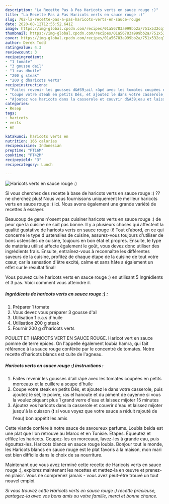 ```yaml
---
description: "La Recette Pas à Pas Haricots verts en sauce rouge :)"
title: "La Recette Pas à Pas Haricots verts en sauce rouge :)"
slug: 702-la-recette-pas-a-pas-haricots-verts-en-sauce-rouge
date: 2020-08-12T12:55:52.641Z
image: https://img-global.cpcdn.com/recipes/01a56783a999bb2a/751x532cq70/haricots-verts-en-sauce-rouge-photo-principale-de-la-recette.jpg
thumbnail: https://img-global.cpcdn.com/recipes/01a56783a999bb2a/751x532cq70/haricots-verts-en-sauce-rouge-photo-principale-de-la-recette.jpg
cover: https://img-global.cpcdn.com/recipes/01a56783a999bb2a/751x532cq70/haricots-verts-en-sauce-rouge-photo-principale-de-la-recette.jpg
author: Derek Todd
ratingvalue: 4.3
reviewcount: 3
recipeingredient:
- "1 tomate"
- "3 gousse dail"
- "1 cas dhuile"
- "200 g steak"
- "200 g dharicots verts"
recipeinstructions:
- "Faites revenir les gousses d&#39;ail râpé avec les tomates coupées en petits morceaux et la cuillère a soupe d&#39;huile"
- "Coupe votre steak en petits Dés, et ajoutez le dans votre casserole, puis ajoutez le sel, le poivre, ras el hanoute et du piment de cayenne si vous la voulez piquant plus 1 grand verre d&#39;eau et laissez mijoter 15 minutes"
- "Ajoutez vos haricots dans la casserole et couvrir d&#39;eau et laissez mijoter jusqu&#39;à la cuisson (❗ si vous voyez que votre sauce a réduit rajouté de l&#39;eau) bon appétit les amis"
categories:
- Resep
tags:
- haricots
- verts
- en

katakunci: haricots verts en 
nutrition: 166 calories
recipecuisine: Indonesian
preptime: "PT16M"
cooktime: "PT42M"
recipeyield: "3"
recipecategory: Lunch

---
```



![Haricots verts en sauce rouge :)](https://img-global.cpcdn.com/recipes/01a56783a999bb2a/751x532cq70/haricots-verts-en-sauce-rouge-photo-principale-de-la-recette.jpg)

Si vous cherchez des recette à base de haricots verts en sauce rouge :) ?? ne cherchez plus! Nous vous fournissons uniquement le meilleur haricots verts en sauce rouge :) ici. Nous avons également une grande variété de recettes à essayer.

Beaucoup de gens n'osent pas cuisiner haricots verts en sauce rouge :) de peur que la cuisine ne soit pas bonne. Il y a plusieurs choses qui affectent la qualité gustative de haricots verts en sauce rouge :)! Tout d'abord, en ce qui concerne le type d'ustensiles de cuisine, assurez-vous toujours d'utiliser de bons ustensiles de cuisine, toujours en bon état et propres. Ensuite, le type de matériau utilisé affecte également le goût, vous devez donc utiliser des ingrédients frais. Ensuite, entraînez-vous à reconnaître les différentes saveurs de la cuisine, profitez de chaque étape de la cuisine de tout votre cœur, car la sensation d'être excité, calme et sans hâte a également un effet sur le résultat final!

<!--inarticleads1-->

Vous pouvez cuire haricots verts en sauce rouge :) en utilisant 5 Ingrédients et 3 pas. Voici comment vous atteindre il.

##### Ingrédients de haricots verts en sauce rouge :) :

1. Préparer 1 tomate
1. Vous devez vous préparer 3 gousse d&#39;ail
1. Utilisation 1 c.a.s d&#39;huile
1. Utilisation 200 g steak
1. Fournir 200 g d&#39;haricots verts


POULET ET HARICOTS VERT EN SAUCE ROUGE. Haricot vert en sauce pomme de terre epices. On l&#39;appelle également loubia hamra, qui fait référence à la sauce rouge conférée par le concentré de tomates. Notre recette d&#39;haricots blancs est cuite de l&#39;agneau. 

<!--inarticleads2-->

##### Haricots verts en sauce rouge :) instructions :

1. Faites revenir les gousses d&#39;ail râpé avec les tomates coupées en petits morceaux et la cuillère a soupe d&#39;huile
1. Coupe votre steak en petits Dés, et ajoutez le dans votre casserole, puis ajoutez le sel, le poivre, ras el hanoute et du piment de cayenne si vous la voulez piquant plus 1 grand verre d&#39;eau et laissez mijoter 15 minutes
1. Ajoutez vos haricots dans la casserole et couvrir d&#39;eau et laissez mijoter jusqu&#39;à la cuisson (❗ si vous voyez que votre sauce a réduit rajouté de l&#39;eau) bon appétit les amis


Cette viande confère à notre sauce de savoureux parfums. Loubia beida est une plat que l&#39;on retrouve au Maroc et en Tunisie. Étapes. Équeutez et effilez les haricots. Coupez-les en morceaux, lavez-les à grande eau, puis égouttez-les. Haricots blancs en sauce rouge loubia. Bonjour tout le monde, les Haricots blancs en sauce rouge est le plat favoris à la maison, mon mari est bien difficile dans le choix de sa nourriture. 

<!--inarticleads1-->

<p>
Maintenant que vous avez terminé cette recette de Haricots verts en sauce rouge :), explorez maintenant les recettes et mettez-la en œuvre et prenez-en plaisir. Vous ne comprenez jamais - vous avez peut-être trouvé un tout nouvel emploi.
</p>

<p>
<i>Si vous trouvez cette Haricots verts en sauce rouge :) recette précieuse, partagez-la avec vos bons amis ou votre famille, merci et bonne chance.</i>
</p>
